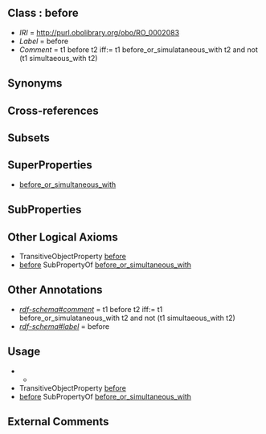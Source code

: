 
## Class : before

 * *IRI* = http://purl.obolibrary.org/obo/RO_0002083
 * *Label* = before
 * *Comment* = t1 before t2 iff:=  t1 before_or_simulataneous_with t2  and not (t1 simultaeous_with t2)

## Synonyms


## Cross-references


## Subsets


## SuperProperties

 * [before_or_simultaneous_with](../../RO/81/RO_0002081.md)

## SubProperties


## Other Logical Axioms

 * TransitiveObjectProperty [before](../../RO/83/RO_0002083.md)
 * [before](../../RO/83/RO_0002083.md) SubPropertyOf [before_or_simultaneous_with](../../RO/81/RO_0002081.md)

## Other Annotations

 * *[rdf-schema#comment](../../nt/rdf-schema#comment.md)* = t1 before t2 iff:=  t1 before_or_simulataneous_with t2  and not (t1 simultaeous_with t2)
 * *[rdf-schema#label](../../el/rdf-schema#label.md)* = before

## Usage

 * -
 * TransitiveObjectProperty [before](../../RO/83/RO_0002083.md)
 * [before](../../RO/83/RO_0002083.md) SubPropertyOf [before_or_simultaneous_with](../../RO/81/RO_0002081.md)

## External Comments

